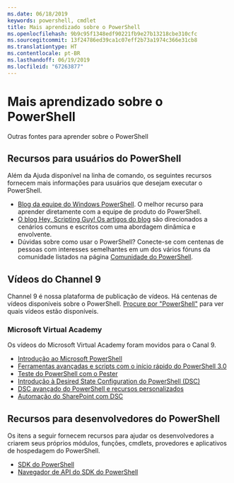 ```yaml
---
ms.date: 06/18/2019
keywords: powershell, cmdlet
title: Mais aprendizado sobre o PowerShell
ms.openlocfilehash: 9b9c95f1348edf90221fb9e27b13218cbe310cfc
ms.sourcegitcommit: 13f24786ed39ca1c07eff2b73a1974c366e31cb8
ms.translationtype: HT
ms.contentlocale: pt-BR
ms.lasthandoff: 06/19/2019
ms.locfileid: "67263877"
---
```

# <a name="more-powershell-learning"></a>Mais aprendizado sobre o PowerShell

Outras fontes para aprender sobre o PowerShell

## <a name="resources-for-powershell-users"></a>Recursos para usuários do PowerShell

Além da Ajuda disponível na linha de comando, os seguintes recursos fornecem mais informações para usuários que desejam executar o PowerShell.

- [Blog da equipe do Windows PowerShell](https://devblogs.microsoft.com/powershell/). O melhor recurso para aprender diretamente com a equipe de produto do PowerShell.
- [O blog Hey, Scripting Guy! Os artigos do blog](https://devblogs.microsoft.com/scripting/) são direcionados a cenários comuns e escritos com uma abordagem dinâmica e envolvente.
- Dúvidas sobre como usar o PowerShell? Conecte-se com centenas de pessoas com interesses semelhantes em um dos vários fóruns da comunidade listados na página [Comunidade do PowerShell](/powershell/#pivot=main&panel=community).

## <a name="channel-9-videos"></a>Vídeos do Channel 9

Channel 9 é nossa plataforma de publicação de vídeos. Há centenas de vídeos disponíveis sobre o PowerShell. [Procure por "PowerShell"](https://channel9.msdn.com/Search?term=PowerShell&sortBy=top-rated) para ver quais vídeos estão disponíveis.

### <a name="microsoft-virtual-academy"></a>Microsoft Virtual Academy

Os vídeos do Microsoft Virtual Academy foram movidos para o Canal 9.

- [Introdução ao Microsoft PowerShell](https://channel9.msdn.com/Series/Getting-Started-with-Microsoft-PowerShell)
- [Ferramentas avançadas e scripts com o início rápido do PowerShell 3.0](https://channel9.msdn.com/Series/Advanced-Tools-and-Scripting-with-PowerShell-3.0-Jump-Start)
- [Teste do PowerShell com o Pester](https://channel9.msdn.com/Series/Testing-PowerShell-with-Pester)
- [Introdução à Desired State Configuration do PowerShell (DSC)](https://channel9.msdn.com/Series/Getting-Started-with-PowerShell-DSC)
- [DSC avançado do PowerShell e recursos personalizados](https://channel9.msdn.com/Series/Advanced-PowerShell-DSC-and-Custom-Resources)
- [Automação do SharePoint com DSC](https://channel9.msdn.com/Series/SharePoint-Automation-with-DSC)

## <a name="resources-for-powershell-developers"></a>Recursos para desenvolvedores do PowerShell

Os itens a seguir fornecem recursos para ajudar os desenvolvedores a criarem seus próprios módulos, funções, cmdlets, provedores e aplicativos de hospedagem do PowerShell.

- [SDK do PowerShell](/powershell/developer/windows-powershell)
- [Navegador de API do SDK do PowerShell](/dotnet/api/system.management.automation)
